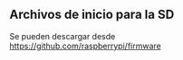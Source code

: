  
Archivos de inicio para la SD
-----------------------------


Se pueden descargar desde  
https://github.com/raspberrypi/firmware

